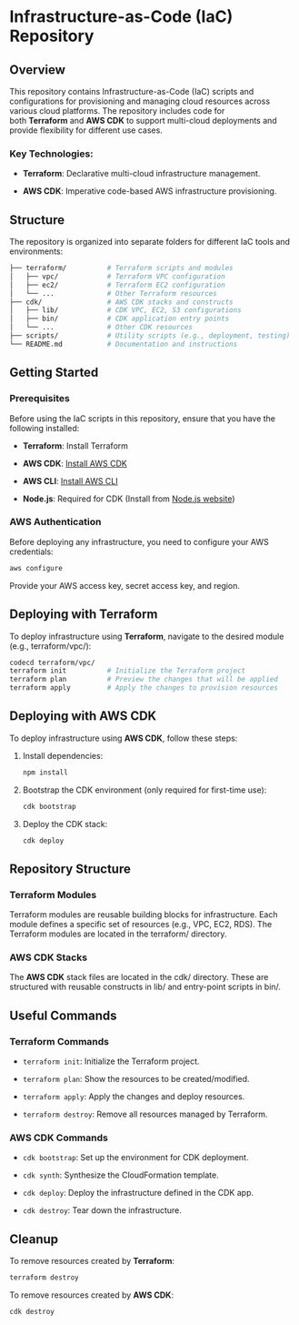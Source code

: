 **Infrastructure-as-Code (IaC) Repository**
===========================================

**Overview**
------------

This repository contains Infrastructure-as-Code (IaC) scripts and configurations for provisioning and managing cloud resources across various cloud platforms. The repository includes code for both **Terraform** and **AWS CDK** to support multi-cloud deployments and provide flexibility for different use cases.

### **Key Technologies**:

*   **Terraform**: Declarative multi-cloud infrastructure management.
    
*   **AWS CDK**: Imperative code-based AWS infrastructure provisioning.
    

**Structure**
-------------

The repository is organized into separate folders for different IaC tools and environments:
 
```bash
├── terraform/          # Terraform scripts and modules
│   ├── vpc/            # Terraform VPC configuration
│   ├── ec2/            # Terraform EC2 configuration
│   └── ...             # Other Terraform resources
├── cdk/                # AWS CDK stacks and constructs
│   ├── lib/            # CDK VPC, EC2, S3 configurations
│   ├── bin/            # CDK application entry points
│   └── ...             # Other CDK resources
├── scripts/            # Utility scripts (e.g., deployment, testing)
└── README.md           # Documentation and instructions
```
**Getting Started**
-------------------

### **Prerequisites**

Before using the IaC scripts in this repository, ensure that you have the following installed:

*   **Terraform**: Install Terraform
    
*   **AWS CDK**: [Install AWS CDK](https://docs.aws.amazon.com/cdk/latest/guide/getting_started.html)
    
*   **AWS CLI**: [Install AWS CLI](https://aws.amazon.com/cli/)
    
*   **Node.js**: Required for CDK (Install from [Node.js website](https://nodejs.org/))
    

### **AWS Authentication**

Before deploying any infrastructure, you need to configure your AWS credentials:

```bash
aws configure
```

Provide your AWS access key, secret access key, and region.

**Deploying with Terraform**
----------------------------

To deploy infrastructure using **Terraform**, navigate to the desired module (e.g., terraform/vpc/):

```bash
codecd terraform/vpc/
terraform init          # Initialize the Terraform project
terraform plan          # Preview the changes that will be applied
terraform apply         # Apply the changes to provision resources
 ```

**Deploying with AWS CDK**
--------------------------

To deploy infrastructure using **AWS CDK**, follow these steps:

1.  Install dependencies:
    ```bash
    npm install
    ```
    
2.  Bootstrap the CDK environment (only required for first-time use):
    ```bash
    cdk bootstrap
    ```
    
3.  Deploy the CDK stack:
    ```bash
    cdk deploy
    ```
    

**Repository Structure**
------------------------

### **Terraform Modules**

Terraform modules are reusable building blocks for infrastructure. Each module defines a specific set of resources (e.g., VPC, EC2, RDS). The Terraform modules are located in the terraform/ directory.

### **AWS CDK Stacks**

The **AWS CDK** stack files are located in the cdk/ directory. These are structured with reusable constructs in lib/ and entry-point scripts in bin/.

**Useful Commands**
-------------------

### **Terraform Commands**

*   `terraform init`: Initialize the Terraform project.
    
*   `terraform plan`: Show the resources to be created/modified.
    
*   `terraform apply`: Apply the changes and deploy resources.
    
*   `terraform destroy`: Remove all resources managed by Terraform.
    

### **AWS CDK Commands**

*   `cdk bootstrap`: Set up the environment for CDK deployment.
    
*   `cdk synth`: Synthesize the CloudFormation template.
    
*   `cdk deploy`: Deploy the infrastructure defined in the CDK app.
    
*   `cdk destroy`: Tear down the infrastructure.
    

**Cleanup**
-----------

To remove resources created by **Terraform**:

```bash
terraform destroy
```

To remove resources created by **AWS CDK**:

```bash
cdk destroy
```